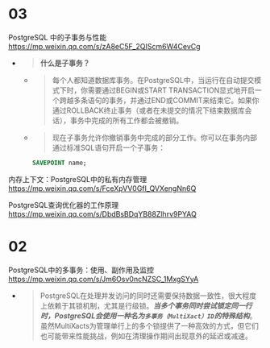 
# 03

PostgreSQL 中的子事务与性能 https://mp.weixin.qq.com/s/zA8eC5F_2QIScm6W4CevCg
- > **什么是子事务？**
  * > 每个人都知道数据库事务。在PostgreSQL中，当运行在自动提交模式下时，你需要通过BEGIN或START TRANSACTION显式地开启一个跨越多条语句的事务，并通过END或COMMIT来结束它。如果你通过ROLLBACK终止事务（或者在未提交的情况下结束数据库会话），事务中完成的所有工作都会被撤销。
  * > 现在子事务允许你撤销事务中完成的部分工作。你可以在事务内部通过标准SQL语句开启一个子事务：
    ```sql
    SAVEPOINT name;
    ```

内存上下文：PostgreSQL中的私有内存管理 https://mp.weixin.qq.com/s/FceXpVV0GfI_QVXengNn6Q

PostgreSQL查询优化器的工作原理 https://mp.weixin.qq.com/s/DbdBsBDqYB88Zlhrv9PYAQ

# 02

PostgreSQL中的多事务：使用、副作用及监控 https://mp.weixin.qq.com/s/Jm6Osv0ncNZSC_1MxgSYyA
- > PostgreSQL在处理并发访问的同时还需要保持数据一致性，很大程度上依赖于其锁机制，尤其是行级锁。***当多个事务同时尝试锁定同一行时，PostgreSQL会使用一种名为`多事务（MultiXact）ID`的特殊结构***。虽然MultiXacts为管理单行上的多个锁提供了一种高效的方式，但它们也可能带来性能挑战，例如在清理操作期间出现意外的延迟或减速。
